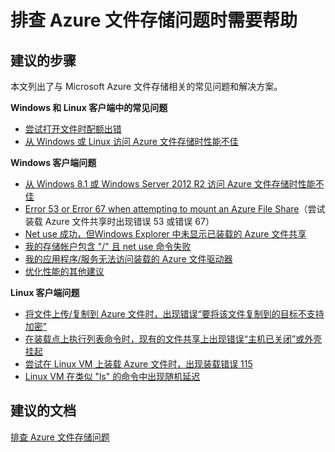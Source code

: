 <properties
    pageTitle="I need help troubleshooting Azure File issues"
    description="排查 Azure 文件存储问题"
    service="microsoft.storage"
    resource="storageaccounts"
    authors="passaree"
    displayOrder="7"
    selfHelpType="resource"
    supportTopicIds="32551659,32551666"
    resourceTags=""
    productPesIds="15629"
    cloudEnvironments="public"
/>


# <a name="i-need-help-troubleshooting-azure-file-issues"></a>排查 Azure 文件存储问题时需要帮助

## <a name="recommended-steps"></a>**建议的步骤**
本文列出了与 Microsoft Azure 文件存储相关的常见问题和解决方案。 

**Windows 和 Linux 客户端中的常见问题**
- [尝试打开文件时配额出错](https://docs.microsoft.com/azure/storage/storage-troubleshoot-file-connection-problems#quotaerror)<br>
- [从 Windows 或 Linux 访问 Azure 文件存储时性能不佳](https://docs.microsoft.com/azure/storage/storage-troubleshoot-file-connection-problems#slowboth)<br>
 
**Windows 客户端问题**
- [从 Windows 8.1 或 Windows Server 2012 R2 访问 Azure 文件存储时性能不佳](https://docs.microsoft.com/azure/storage/storage-troubleshoot-file-connection-problems#windowsslow)<br>
- [Error 53 or Error 67 when attempting to mount an Azure File Share](https://docs.microsoft.com/azure/storage/storage-troubleshoot-file-connection-problems#error53)（尝试装载 Azure 文件共享时出现错误 53 或错误 67）<br>
- [Net use 成功，但Windows Explorer 中未显示已装载的 Azure 文件共享](https://docs.microsoft.com/azure/storage/storage-troubleshoot-file-connection-problems#netuse)<br>
- [我的存储帐户包含 "/" 且 net use 命令失败](https://docs.microsoft.com/azure/storage/storage-troubleshoot-file-connection-problems#slashfails)<br>
- [我的应用程序/服务无法访问装载的 Azure 文件驱动器](https://docs.microsoft.com/azure/storage/storage-troubleshoot-file-connection-problems#accessfiledrive)<br>
- [优化性能的其他建议](https://docs.microsoft.com/azure/storage/storage-troubleshoot-file-connection-problems#additional)<br>

**Linux 客户端问题**
- [将文件上传/复制到 Azure 文件时，出现错误“要将该文件复制到的目标不支持加密”](https://docs.microsoft.com/azure/storage/storage-troubleshoot-file-connection-problems#encryption)<br>
- [在装载点上执行列表命令时，现有的文件共享上出现错误“主机已关闭”或外壳挂起](https://docs.microsoft.com/azure/storage/storage-troubleshoot-file-connection-problems#errorhold)<br>
- [尝试在 Linux VM 上装载 Azure 文件时，出现装载错误 115](https://docs.microsoft.com/azure/storage/storage-troubleshoot-file-connection-problems#error15)<br>
- [Linux VM 在类似 "ls" 的命令中出现随机延迟](https://docs.microsoft.com/azure/storage/storage-troubleshoot-file-connection-problems#delayproblem)<br>

## <a name="recommended-documents"></a>**建议的文档**
[排查 Azure 文件存储问题](https://docs.microsoft.com/azure/storage/storage-troubleshoot-file-connection-problems#error53)



<!--HONumber=Dec16_HO1-->


